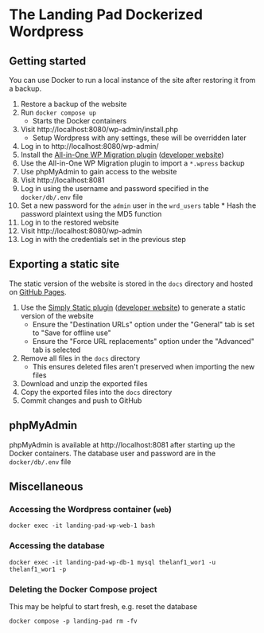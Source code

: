 # The Landing Pad Dockerized Wordpress

## Getting started

You can use Docker to run a local instance of the site after restoring it from
a backup.

1. Restore a backup of the website
  1. Run `docker compose up`
      * Starts the Docker containers
  1. Visit http://localhost:8080/wp-admin/install.php
      * Setup Wordpress with any settings, these will be overridden later
  1. Log in to http://localhost:8080/wp-admin/
  1. Install the [All-in-One WP Migration plugin][1] ([developer website][2])
  1. Use the All-in-One WP Migration plugin to import a `*.wpress` backup
1. Use phpMyAdmin to gain access to the website
  1. Visit http://localhost:8081
  1. Log in using the username and password specified in the `docker/db/.env`
    file
  1. Set a new password for the `admin` user in the `wrd_users` table
    * Hash the password plaintext using the MD5 function
1. Log in to the restored website
  1. Visit http://localhost:8080/wp-admin
  1. Log in with the credentials set in the previous step

## Exporting a static site

The static version of the website is stored in the `docs` directory and hosted
on [GitHub Pages][5].

1. Use the [Simply Static plugin][3] ([developer website][4]) to generate a
static version of the website
    * Ensure the "Destination URLs" option under the "General" tab is set to
      "Save for offline use"
    * Ensure the "Force URL replacements" option under the "Advanced" tab is
      selected
1. Remove all files in the `docs` directory
    * This ensures deleted files aren't preserved when importing the new files
1. Download and unzip the exported files
1. Copy the exported files into the `docs` directory
1. Commit changes and push to GitHub

## phpMyAdmin

phpMyAdmin is available at http://localhost:8081 after starting up the Docker
containers. The database user and password are in the `docker/db/.env` file

## Miscellaneous

### Accessing the Wordpress container (`web`)

```
docker exec -it landing-pad-wp-web-1 bash
```

### Accessing the database

```
docker exec -it landing-pad-wp-db-1 mysql thelanf1_wor1 -u thelanf1_wor1 -p
```

### Deleting the Docker Compose project

This may be helpful to start fresh, e.g. reset the database

```
docker compose -p landing-pad rm -fv
```

[1]: https://wordpress.org/plugins/all-in-one-wp-migration/
[2]: https://servmask.com/
[3]: https://wordpress.org/plugins/simply-static/
[4]: https://patrickposner.dev/
[5]: https://pages.github.com/
